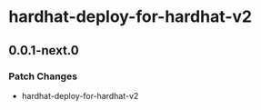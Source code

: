 # hardhat-deploy-for-hardhat-v2

## 0.0.1-next.0

### Patch Changes

- hardhat-deploy-for-hardhat-v2
